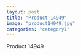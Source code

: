 ```yaml
---
layout: post
title: "Product 14949"
image: "product14949.jpg"
categories: "category1"
---
```

Product 14949
